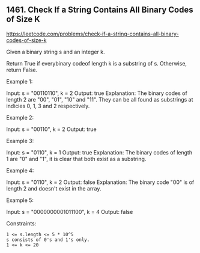 ## 1461. Check If a String Contains All Binary Codes of Size K

https://leetcode.com/problems/check-if-a-string-contains-all-binary-codes-of-size-k

Given a binary string s and an integer k.

Return True if everybinary codeof length k is a substring of s. Otherwise, return False.

Example 1:

Input: s = "00110110", k = 2
Output: true
Explanation: The binary codes of length 2 are "00", "01", "10" and "11". They can be all found as substrings at indicies 0, 1, 3 and 2 respectively.

Example 2:

Input: s = "00110", k = 2
Output: true

Example 3:

Input: s = "0110", k = 1
Output: true
Explanation: The binary codes of length 1 are "0" and "1", it is clear that both exist as a substring.

Example 4:

Input: s = "0110", k = 2
Output: false
Explanation: The binary code "00" is of length 2 and doesn't exist in the array.

Example 5:

Input: s = "0000000001011100", k = 4
Output: false

Constraints:

    1 <= s.length <= 5 * 10^5
    s consists of 0's and 1's only.
    1 <= k <= 20
